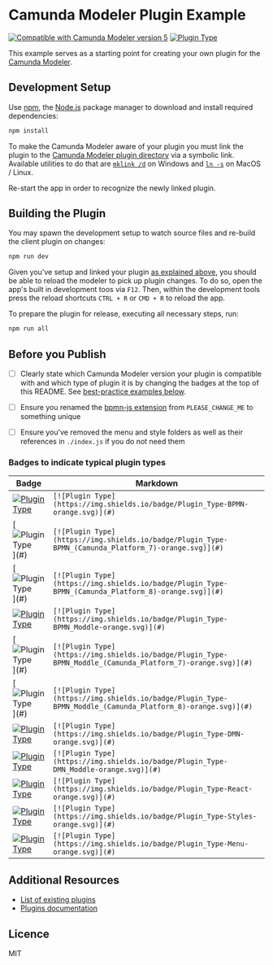 # Camunda Modeler Plugin Example

 [![Compatible with Camunda Modeler version 5](https://img.shields.io/badge/Modeler_Version-5.0.0+-blue.svg)](#) [![Plugin Type](https://img.shields.io/badge/Plugin%20Type-BPMN-orange.svg)](#)

This example serves as a starting point for creating your own plugin for the [Camunda Modeler](https://github.com/camunda/camunda-modeler).


## Development Setup

Use [npm](https://www.npmjs.com/), the [Node.js](https://nodejs.org/en/) package manager to download and install required dependencies:

```sh
npm install
```

To make the Camunda Modeler aware of your plugin you must link the plugin to the [Camunda Modeler plugin directory](https://github.com/camunda/camunda-modeler/tree/develop/docs/plugins#plugging-into-the-camunda-modeler) via a symbolic link.
Available utilities to do that are [`mklink /d`](https://docs.microsoft.com/en-us/windows-server/administration/windows-commands/mklink) on Windows and [`ln -s`](https://linux.die.net/man/1/ln) on MacOS / Linux.

Re-start the app in order to recognize the newly linked plugin.


## Building the Plugin

You may spawn the development setup to watch source files and re-build the client plugin on changes:

```sh
npm run dev
```

Given you've setup and linked your plugin [as explained above](#development-setup), you should be able to reload the modeler to pick up plugin changes. To do so, open the app's built in development toos via `F12`. Then, within the development tools press the reload shortcuts `CTRL + R` or `CMD + R` to reload the app.


To prepare the plugin for release, executing all necessary steps, run:

```sh
npm run all
```


## Before you Publish

* [ ] Clearly state which Camunda Modeler version your plugin is compatible with and which type of plugin it is by changing the badges at the top of this README. See [best-practice examples below](#badges-to-indicate-typical-plugin-types).
* [ ] Ensure you renamed the [bpmn-js extension](./client/bpmn-js-extension/index.js#L17) from `PLEASE_CHANGE_ME` to something unique
* [ ] Ensure you've removed the menu and style folders as well as their references in `./index.js` if you do not need them


### Badges to indicate typical plugin types

| Badge | Markdown |
|-|-|
|[![Plugin Type](https://img.shields.io/badge/Plugin_Type-BPMN-orange.svg)](#)|`[![Plugin Type](https://img.shields.io/badge/Plugin_Type-BPMN-orange.svg)](#)`|
|[![Plugin Type](https://img.shields.io/badge/Plugin_Type-BPMN_(Camunda_Platform_7)-orange.svg)](#)|`[![Plugin Type](https://img.shields.io/badge/Plugin_Type-BPMN_(Camunda_Platform_7)-orange.svg)](#)`|
|[![Plugin Type](https://img.shields.io/badge/Plugin_Type-BPMN_(Camunda_Platform_8)-orange.svg)](#)|`[![Plugin Type](https://img.shields.io/badge/Plugin_Type-BPMN_(Camunda_Platform_8)-orange.svg)](#)`|
|[![Plugin Type](https://img.shields.io/badge/Plugin_Type-BPMN_Moddle-orange.svg)](#)|`[![Plugin Type](https://img.shields.io/badge/Plugin_Type-BPMN_Moddle-orange.svg)](#)`|
|[![Plugin Type](https://img.shields.io/badge/Plugin_Type-BPMN_Moddle_(Camunda_Platform_7)-orange.svg)](#)|`[![Plugin Type](https://img.shields.io/badge/Plugin_Type-BPMN_Moddle_(Camunda_Platform_7)-orange.svg)](#)`|
|[![Plugin Type](https://img.shields.io/badge/Plugin_Type-BPMN_Moddle_(Camunda_Platform_8)-orange.svg)](#)|`[![Plugin Type](https://img.shields.io/badge/Plugin_Type-BPMN_Moddle_(Camunda_Platform_8)-orange.svg)](#)`|
|[![Plugin Type](https://img.shields.io/badge/Plugin_Type-DMN-orange.svg)](#)|`[![Plugin Type](https://img.shields.io/badge/Plugin_Type-DMN-orange.svg)](#)`|
|[![Plugin Type](https://img.shields.io/badge/Plugin_Type-DMN_Moddle-orange.svg)](#)|`[![Plugin Type](https://img.shields.io/badge/Plugin_Type-DMN_Moddle-orange.svg)](#)`|
|[![Plugin Type](https://img.shields.io/badge/Plugin_Type-React-orange.svg)](#)|`[![Plugin Type](https://img.shields.io/badge/Plugin_Type-React-orange.svg)](#)`|
|[![Plugin Type](https://img.shields.io/badge/Plugin_Type-Styles-orange.svg)](#)|`[![Plugin Type](https://img.shields.io/badge/Plugin_Type-Styles-orange.svg)](#)`|
|[![Plugin Type](https://img.shields.io/badge/Plugin_Type-Menu-orange.svg)](#)|`[![Plugin Type](https://img.shields.io/badge/Plugin_Type-Menu-orange.svg)](#)`|

## Additional Resources

* [List of existing plugins](https://github.com/camunda/camunda-modeler-plugins)
* [Plugins documentation](https://docs.camunda.io/docs/components/modeler/desktop-modeler/plugins/)


## Licence

MIT

